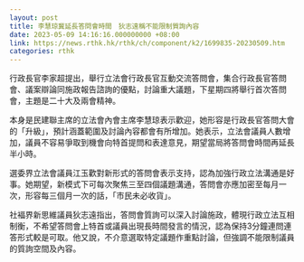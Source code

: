 ```yaml
---
layout: post
title: 李慧琼冀延長答問會時間　狄志遠稱不能限制質詢內容
date: 2023-05-09 14:16:16.000000000 +08:00
link: https://news.rthk.hk/rthk/ch/component/k2/1699835-20230509.htm
categories: rthk
---
```


行政長官李家超提出，舉行立法會行政長官互動交流答問會，集合行政長官答問會、議案辯論同施政報告諮詢的優點，討論重大議題，下星期四將舉行首次答問會，主題是二十大及兩會精神。

本身是民建聯主席的立法會內會主席李慧琼表示歡迎，她形容是行政長官答問大會的「升級」，預計涵蓋範圍及討論內容都會有所增加。她表示，立法會議員人數增加，議員不容易爭取到機會向特首提問和表達意見，期望當局將答問會時間再延長半小時。

選委界立法會議員江玉歡對新形式的答問會表示支持，認為加強行政立法溝通是好事。她期望，新模式下可每次聚焦三至四個議題溝通，答問會亦應加密至每月一次，形容每三個月一次的話，「市民未必收貨」。

社褔界新思維議員狄志遠指出，答問會質詢可以深入討論施政，體現行政立法互相制衡，不希望答問會上特首或議員出現長時間發言的情況，認為保持3分鐘連問連答形式較是可取。他又說，不介意選取特定議題作重點討論，但強調不能限制議員的質詢空間及內容。
